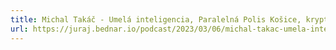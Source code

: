 ```yaml
---
title: Michal Takáč - Umelá inteligencia, Paralelná Polis Košice, krypto v podnikaní, budúcnosť vedomia - Juraj Bednar
url: https://juraj.bednar.io/podcast/2023/03/06/michal-takac-umela-inteligencia-paralelna-polis-kosice-krypto-v-podnikani-buducnost-vedomia/
---
```


